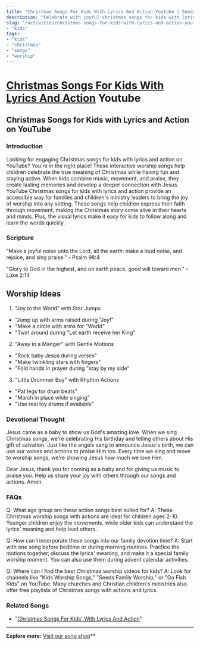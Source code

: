 ```yaml
---
title: "Christmas Songs For Kids With Lyrics And Action Youtube | Seeds Kids Worship"
description: "Celebrate with joyful christmas songs for kids with lyrics and action youtube featuring biblical Christmas themes. Holiday worship music for children and families."
slug: "/activities/christmas-songs-for-kids-with-lyrics-and-action-youtube"
- "kids"
tags:
- "kids"
- "christmas"
- "songs"
- "worship"
---
```


# [Christmas Songs For Kids With Lyrics And Action](/activities/christmas-songs-for-kids-with-lyrics-and-action/) Youtube

## Christmas Songs for Kids with Lyrics and Action on YouTube

### Introduction
Looking for engaging Christmas songs for kids with lyrics and action on YouTube? You're in the right place! These interactive worship songs help children celebrate the true meaning of Christmas while having fun and staying active. When kids combine music, movement, and praise, they create lasting memories and develop a deeper connection with Jesus. YouTube Christmas songs for kids with lyrics and action provide an accessible way for families and children's ministry leaders to bring the joy of worship into any setting. These songs help children express their faith through movement, making the Christmas story come alive in their hearts and minds. Plus, the visual lyrics make it easy for kids to follow along and learn the words quickly.

### Scripture
"Make a joyful noise unto the Lord, all the earth: make a loud noise, and rejoice, and sing praise." - Psalm 98:4

"Glory to God in the highest, and on earth peace, good will toward men." - Luke 2:14

## Worship Ideas
1. "Joy to the World" with Star Jumps
- "Jump up with arms raised during "Joy!"
- "Make a circle with arms for "World"
- "Twirl around during "Let earth receive her King"

2. "Away in a Manger" with Gentle Motions
- "Rock baby Jesus during verses"
- "Make twinkling stars with fingers"
- "Fold hands in prayer during "stay by my side"

3. "Little Drummer Boy" with Rhythm Actions
- "Pat legs for drum beats"
- "March in place while singing"
- "Use real toy drums if available"

### Devotional Thought
Jesus came as a baby to show us God's amazing love. When we sing Christmas songs, we're celebrating His birthday and telling others about His gift of salvation. Just like the angels sang to announce Jesus's birth, we can use our voices and actions to praise Him too. Every time we sing and move to worship songs, we're showing Jesus how much we love Him.

Dear Jesus, thank you for coming as a baby and for giving us music to praise you. Help us share your joy with others through our songs and actions. Amen.

### FAQs

Q: What age group are these action songs best suited for?
A: These Christmas worship songs with actions are ideal for children ages 2-10. Younger children enjoy the movements, while older kids can understand the lyrics' meaning and help lead others.

Q: How can I incorporate these songs into our family devotion time?
A: Start with one song before bedtime or during morning routines. Practice the motions together, discuss the lyrics' meaning, and make it a special family worship moment. You can also use them during advent calendar activities.

Q: Where can I find the best Christmas worship videos for kids?
A: Look for channels like "Kids Worship Songs," "Seeds Family Worship," or "Go Fish Kids" on YouTube. Many churches and Christian children's ministries also offer free playlists of Christmas songs with actions and lyrics.

### Related Songs

- "[Christmas Songs For Kids' With Lyrics And Action](/activities/christmas-songs-for-kids-with-lyrics-and-action/)"

---

**Explore more:** [Visit our song shop](https://seedskidsworship.com/shop)**

<!-- Schema Markup -->
<script type="application/ld+json">
{
  "@context": "https://schema.org",
  "@type": "MusicRecording",
  "name": "Christmas Songs For Kids With Lyrics And Action Youtube",
  "byArtist": {
    "@type": "MusicGroup",
    "name": "Seeds Kids Worship"
  },
  "isFamilyFriendly": true,
  "url": "https://seedskidsworship.com/activities/christmas-songs-for-kids-with-lyrics-and-action-youtube/"
}
</script>